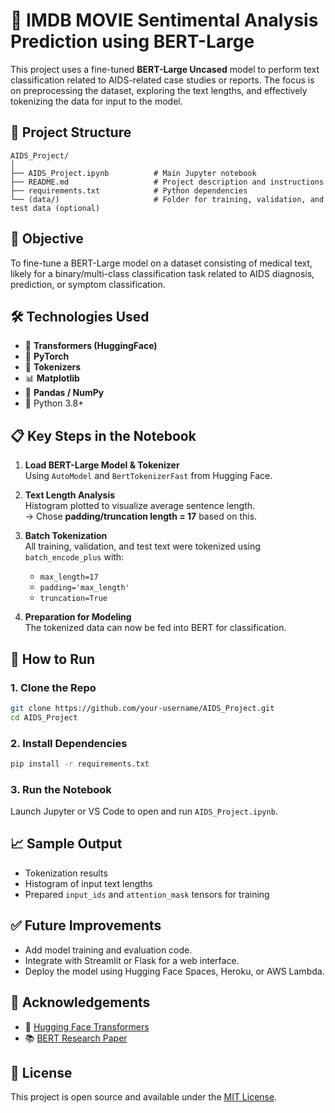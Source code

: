 # 🧪 IMDB MOVIE Sentimental Analysis Prediction using BERT-Large

This project uses a fine-tuned **BERT-Large Uncased** model to perform text classification related to AIDS-related case studies or reports. The focus is on preprocessing the dataset, exploring the text lengths, and effectively tokenizing the data for input to the model.

## 📁 Project Structure

```
AIDS_Project/
│
├── AIDS_Project.ipynb          # Main Jupyter notebook
├── README.md                   # Project description and instructions
├── requirements.txt            # Python dependencies
└── (data/)                     # Folder for training, validation, and test data (optional)
```

## 📌 Objective

To fine-tune a BERT-Large model on a dataset consisting of medical text, likely for a binary/multi-class classification task related to AIDS diagnosis, prediction, or symptom classification.

## 🛠️ Technologies Used

- 🧠 **Transformers (HuggingFace)**
- 🔢 **PyTorch**
- 🧼 **Tokenizers**
- 📊 **Matplotlib**
- 📄 **Pandas / NumPy**
- 🐍 Python 3.8+

## 📋 Key Steps in the Notebook

1. **Load BERT-Large Model & Tokenizer**  
   Using `AutoModel` and `BertTokenizerFast` from Hugging Face.

2. **Text Length Analysis**  
   Histogram plotted to visualize average sentence length.  
   → Chose **padding/truncation length = 17** based on this.

3. **Batch Tokenization**  
   All training, validation, and test text were tokenized using `batch_encode_plus` with:
   - `max_length=17`
   - `padding='max_length'`
   - `truncation=True`

4. **Preparation for Modeling**  
   The tokenized data can now be fed into BERT for classification.

## 🚀 How to Run

### 1. Clone the Repo
```bash
git clone https://github.com/your-username/AIDS_Project.git
cd AIDS_Project
```

### 2. Install Dependencies
```bash
pip install -r requirements.txt
```

### 3. Run the Notebook
Launch Jupyter or VS Code to open and run `AIDS_Project.ipynb`.

## 📈 Sample Output

- Tokenization results
- Histogram of input text lengths
- Prepared `input_ids` and `attention_mask` tensors for training

## ✅ Future Improvements

- Add model training and evaluation code.
- Integrate with Streamlit or Flask for a web interface.
- Deploy the model using Hugging Face Spaces, Heroku, or AWS Lambda.

## 🙌 Acknowledgements

- 🤗 [Hugging Face Transformers](https://huggingface.co/transformers/)
- 📚 [BERT Research Paper](https://arxiv.org/abs/1810.04805)

## 📝 License

This project is open source and available under the [MIT License](LICENSE).
